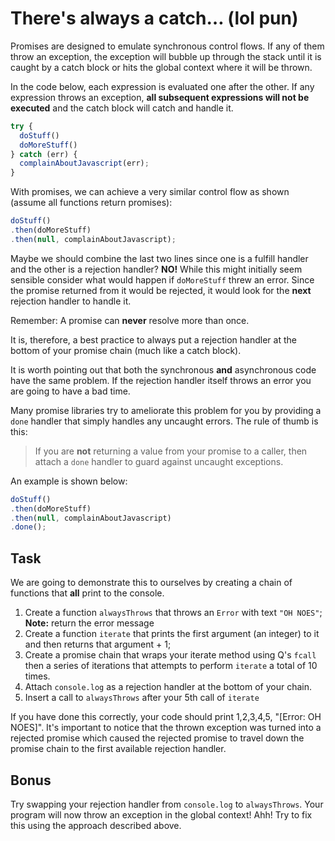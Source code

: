 # There's always a catch… (lol pun)

Promises are designed to emulate synchronous control flows.
If any of them throw an exception, the exception will bubble up
through the stack until it is caught by a catch block or
hits the global context where it will be thrown.

In the code below, each expression is evaluated one after the
other.  If any expression throws an exception, **all subsequent
expressions will not be executed** and the catch block
will catch and handle it.

```js
try {
  doStuff()
  doMoreStuff()
} catch (err) {
  complainAboutJavascript(err);
}
```

With promises, we can achieve a very similar control flow as shown
(assume all functions return promises):

```js
doStuff()
.then(doMoreStuff)
.then(null, complainAboutJavascript);
```

Maybe we should combine the last two lines since one is a fulfill
handler and the other is a rejection handler?  **NO!**  While this
might initially seem sensible consider what would happen if
`doMoreStuff` threw an error.  Since the promise returned from it
would be rejected, it would look for the **next** rejection handler
to handle it.

Remember: A promise can **never** resolve more than once.

It is, therefore, a best practice to always put a rejection handler
at the bottom of your promise chain (much like a catch block).

It is worth pointing out that both the synchronous **and** asynchronous
code have the same problem.  If the rejection handler itself throws
an error you are going to have a bad time.

Many promise libraries try to ameliorate this problem for you
by providing a `done` handler that simply handles any uncaught
errors.  The rule of thumb is this:

> If you are **not** returning a value from your promise to a caller,
> then attach a `done` handler to guard against uncaught exceptions.

An example is shown below:

```js
doStuff()
.then(doMoreStuff)
.then(null, complainAboutJavascript)
.done();
```

## Task

We are going to demonstrate this to ourselves by creating a chain
of functions that **all** print to the console.

1. Create a function `alwaysThrows` that throws an `Error` with
   text `"OH NOES"`;
   **Note:** return the error message
2. Create a function `iterate` that prints the first argument
   (an integer) to it and then returns that argument + 1;
3. Create a promise chain that wraps your iterate method using Q's
   `fcall` then a series of iterations that attempts to perform `iterate`
   a total of 10 times.
4. Attach `console.log` as a rejection handler at the bottom of your
   chain.
5. Insert a call to `alwaysThrows` after your 5th call of `iterate`

If you have done this correctly, your code should print 1,2,3,4,5,
"[Error: OH NOES]".  It's important to notice that the thrown exception was
turned into a rejected promise which caused the rejected promise to
travel down the promise chain to the first available rejection handler.

## Bonus

Try swapping your rejection handler from `console.log` to `alwaysThrows`.
Your program will now throw an exception in the global context!  Ahh!
Try to fix this using the approach described above.
